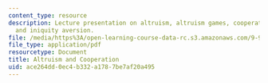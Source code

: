 ```yaml
---
content_type: resource
description: Lecture presentation on altruism, altruism games, cooperation, prosociality,
  and iniquity aversion.
file: /media/https%3A/open-learning-course-data-rc.s3.amazonaws.com/9-916-special-topics-social-animals-fall-2009/ace264dd0ec4b332a1787be7af20a495_MIT9_916F09_lec02.pdf
file_type: application/pdf
resourcetype: Document
title: Altruism and Cooperation
uid: ace264dd-0ec4-b332-a178-7be7af20a495
---
```

